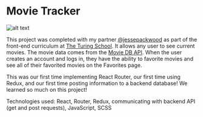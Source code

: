 # Movie Tracker

![alt text](./movietracker-screenshot.png "MovieTracker Screenshot")

This project was completed with my partner [@jessepackwood](http://github.com/jessepackwood) as part of the front-end curriculum at [The Turing School](http://turing.io). It allows any user to see current movies. The movie data comes from the [Movie DB API](https://www.themoviedb.org/documentation/api). When the user creates an account and logs in, they have the ability to favorite movies and see all of their favorited movies on the Favorites page.

This was our first time implementing React Router, our first time using Redux, and our first time posting information to a backend database! We learned so much on this project!

Technologies used: React, Router, Redux, communicating with backend API (get and post requests), JavaScript, SCSS


